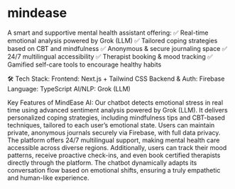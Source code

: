 # mindease

A smart and supportive mental health assistant offering:
 ✅ Real-time emotional analysis powered by Grok (LLM)
 ✅ Tailored coping strategies based on CBT and mindfulness
 ✅ Anonymous & secure journaling space
 ✅ 24/7 multilingual accessibility
 ✅ Therapist booking & mood tracking
 ✅ Gamified self-care tools to encourage healthy habits


🛠 Tech Stack:
Frontend: Next.js + Tailwind CSS
Backend & Auth: Firebase
Language: TypeScript
AI/NLP: Grok (LLM)

Key Features of MindEase AI:
 Our chatbot detects emotional stress in real time using advanced sentiment analysis powered by Grok (LLM). It delivers personalized coping strategies, including mindfulness tips and CBT-based techniques, tailored to each user’s emotional state. Users can maintain private, anonymous journals securely via Firebase, with full data privacy. The platform offers 24/7 multilingual support, making mental health care accessible across diverse regions. Additionally, users can track their mood patterns, receive proactive check-ins, and even book certified therapists directly through the platform. The chatbot dynamically adapts its conversation flow based on emotional shifts, ensuring a truly empathetic and human-like experience.
